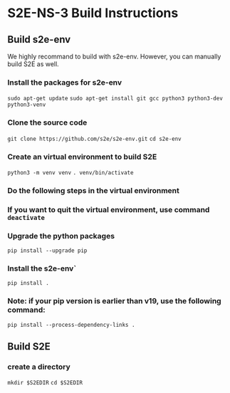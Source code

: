 # S2E-NS-3 Build Instructions


## Build s2e-env
We highly recommand to build with s2e-env. However, you can manually build S2E as well. 

### Install the packages for s2e-env
`sudo apt-get update`
`sudo apt-get install git gcc python3 python3-dev python3-venv`

### Clone the source code
`git clone https://github.com/s2e/s2e-env.git`
`cd s2e-env`

### Create an virtual environment to build S2E
`python3 -m venv venv`
`. venv/bin/activate`

### Do the following steps in the virtual environment
### If you want to quit the virtual environment, use command `deactivate`

### Upgrade the python packages
`pip install --upgrade pip`

### Install the s2e-env`
`pip install .`

### Note: if your pip version is earlier than v19, use the following command:
`pip install --process-dependency-links .`


## Build S2E
### create a directory
`mkdir $S2EDIR`
`cd $S2EDIR`
